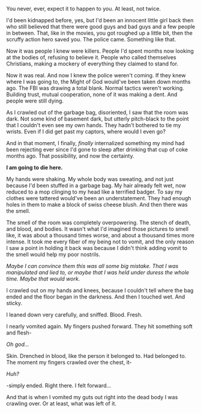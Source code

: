 You never, ever, expect it to happen to you. At least, not twice.

I'd been kidnapped before, yes, but I'd been an innocent little girl back then who still believed that there were good guys and bad guys and a few people in between. That, like in the movies, you got roughed up a little bit, then the scruffy action hero saved you. The police came. Something like that. 

Now it was people I knew were killers. People I'd spent months now looking at the bodies of, refusing to believe it. People who called themselves Christians, making a mockery of everything they claimed to stand for.

Now it was real. And now I knew the police weren't coming. If they knew where I was going to, the Might of God would've been taken down months ago. The FBI was drawing a total blank. Normal tactics weren't working. Building trust, mutual cooperation, none of it was making a dent. And people were still dying.

As I crawled out of the garbage bag, disoriented,  I saw that the room was dark. Not some kind of basement dark, but utterly pitch-black to the point that I couldn't even see my own hands. They hadn't bothered to tie my wrists. Even if I did get past my captors, where would I even go?

And in that moment, I finally, *finally* internalized something my mind had been rejecting ever since I'd gone to sleep after drinking that cup of coke months ago. That possibility, and now the certainty.

**I am going to die here.**

My hands were shaking. My whole body was sweating, and not just because I'd been stuffed in a garbage bag. My hair already felt wet, now reduced to a mop clinging to my head like a terrified badger. To say my clothes were tattered would've been an understatement. They had enough holes in them to make a block of swiss cheese blush. And then there was the smell. 

The smell of the room was completely overpowering. The stench of death, and blood, and bodies. It wasn't what I'd imagined those pictures to smell like, it was about a thousand times worse, and about a thousand times more intense. It took me every fiber of my being not to vomit, and the only reason I saw a point in holding it back was because I didn't think adding vomit to the smell would help my poor nostrils.

*Maybe I can convince them this was all some big mistake. That I was manipulated and lied to, or maybe that I was held under duress the whole time. Maybe that would work.*

I crawled out on my hands and knees, because I couldn't tell where the bag ended and the floor began in the darkness. And then I touched wet. And sticky. 

I leaned down very carefully, and sniffed. Blood. Fresh. 

I nearly vomited again. My fingers pushed forward. They hit something soft and flesh-

*Oh god…*

Skin. Drenched in blood, like the person it belonged to. Had belonged to. The moment my fingers crawled over the chest, it-

*Huh?*

-simply ended. Right there. I felt forward…

And that is when I vomited my guts out right into the dead body I was crawling over. Or at least, what was left of it.

